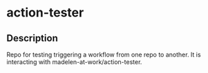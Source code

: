 # action-tester

## Description

Repo for testing triggering a workflow from one repo to another.
It is interacting with madelen-at-work/action-tester.
